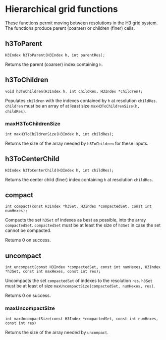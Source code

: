 # Hierarchical grid functions

These functions permit moving between resolutions in the H3 grid system. The functions produce parent (coarser) or children (finer) cells.

## h3ToParent

```
H3Index h3ToParent(H3Index h, int parentRes);
```

Returns the parent (coarser) index containing `h`.

## h3ToChildren

```
void h3ToChildren(H3Index h, int childRes, H3Index *children);
```

Populates `children` with the indexes contained by `h` at resolution `childRes`. `children` must be an array of at least size `maxH3ToChildrenSize(h, childRes)`.

### maxH3ToChildrenSize

```
int maxH3ToChildrenSize(H3Index h, int childRes);
```

Returns the size of the array needed by `h3ToChildren` for these inputs.

## h3ToCenterChild

```
H3Index h3ToCenterChild(H3Index h, int childRes);
```

Returns the center child (finer) index containing `h` at resolution `childRes`.

## compact

```
int compact(const H3Index *h3Set, H3Index *compactedSet, const int numHexes);
```

Compacts the set `h3Set` of indexes as best as possible, into the array `compactedSet`. `compactedSet` must be at least the size of `h3Set` in case the set cannot be compacted.

Returns 0 on success.

## uncompact

```
int uncompact(const H3Index *compactedSet, const int numHexes, H3Index *h3Set, const int maxHexes, const int res);
```

Uncompacts the set `compactedSet` of indexes to the resolution `res`. `h3Set` must be at least of size `maxUncompactSize(compactedSet, numHexes, res)`.

Returns 0 on success.

### maxUncompactSize

```
int maxUncompactSize(const H3Index *compactedSet, const int numHexes, const int res)
```

Returns the size of the array needed by `uncompact`.
